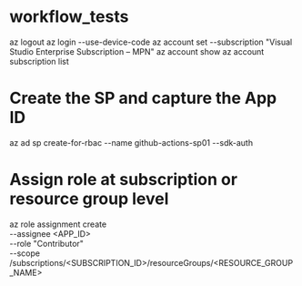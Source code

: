# workflow_tests

az logout
az login --use-device-code
az account set --subscription "Visual Studio Enterprise Subscription – MPN" 
az account show
az account subscription list




# Create the SP and capture the App ID
az ad sp create-for-rbac --name github-actions-sp01 --sdk-auth

# Assign role at subscription or resource group level
az role assignment create \
  --assignee <APP_ID> \
  --role "Contributor" \
  --scope /subscriptions/<SUBSCRIPTION_ID>/resourceGroups/<RESOURCE_GROUP_NAME>
